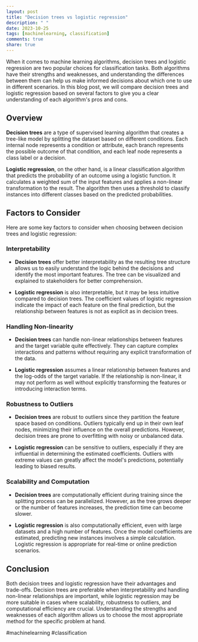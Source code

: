 ```yaml
---
layout: post
title: "Decision trees vs logistic regression"
description: " "
date: 2023-10-25
tags: [machinelearning, classification]
comments: true
share: true
---
```


When it comes to machine learning algorithms, decision trees and logistic regression are two popular choices for classification tasks. Both algorithms have their strengths and weaknesses, and understanding the differences between them can help us make informed decisions about which one to use in different scenarios. In this blog post, we will compare decision trees and logistic regression based on several factors to give you a clear understanding of each algorithm's pros and cons.

## Overview

**Decision trees** are a type of supervised learning algorithm that creates a tree-like model by splitting the dataset based on different conditions. Each internal node represents a condition or attribute, each branch represents the possible outcome of that condition, and each leaf node represents a class label or a decision.

**Logistic regression**, on the other hand, is a linear classification algorithm that predicts the probability of an outcome using a logistic function. It calculates a weighted sum of the input features and applies a non-linear transformation to the result. The algorithm then uses a threshold to classify instances into different classes based on the predicted probabilities.

## Factors to Consider

Here are some key factors to consider when choosing between decision trees and logistic regression:

### Interpretability
- **Decision trees** offer better interpretability as the resulting tree structure allows us to easily understand the logic behind the decisions and identify the most important features. The tree can be visualized and explained to stakeholders for better comprehension.

- **Logistic regression** is also interpretable, but it may be less intuitive compared to decision trees. The coefficient values of logistic regression indicate the impact of each feature on the final prediction, but the relationship between features is not as explicit as in decision trees.

### Handling Non-linearity
- **Decision trees** can handle non-linear relationships between features and the target variable quite effectively. They can capture complex interactions and patterns without requiring any explicit transformation of the data.

- **Logistic regression** assumes a linear relationship between features and the log-odds of the target variable. If the relationship is non-linear, it may not perform as well without explicitly transforming the features or introducing interaction terms.

### Robustness to Outliers
- **Decision trees** are robust to outliers since they partition the feature space based on conditions. Outliers typically end up in their own leaf nodes, minimizing their influence on the overall predictions. However, decision trees are prone to overfitting with noisy or unbalanced data.

- **Logistic regression** can be sensitive to outliers, especially if they are influential in determining the estimated coefficients. Outliers with extreme values can greatly affect the model's predictions, potentially leading to biased results.

### Scalability and Computation
- **Decision trees** are computationally efficient during training since the splitting process can be parallelized. However, as the tree grows deeper or the number of features increases, the prediction time can become slower.

- **Logistic regression** is also computationally efficient, even with large datasets and a high number of features. Once the model coefficients are estimated, predicting new instances involves a simple calculation. Logistic regression is appropriate for real-time or online prediction scenarios.

## Conclusion

Both decision trees and logistic regression have their advantages and trade-offs. Decision trees are preferable when interpretability and handling non-linear relationships are important, while logistic regression may be more suitable in cases where scalability, robustness to outliers, and computational efficiency are crucial. Understanding the strengths and weaknesses of each algorithm allows us to choose the most appropriate method for the specific problem at hand.

#machinelearning #classification